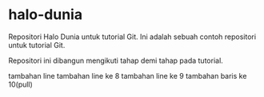 # halo-dunia
Repositori Halo Dunia untuk tutorial Git.
Ini adalah sebuah contoh repositori untuk tutorial Git.

Repositori ini dibangun mengikuti tahap demi tahap pada tutorial. 

tambahan line
tambahan line ke 8
tambahan line ke 9
tambahan baris ke 10(pull)
